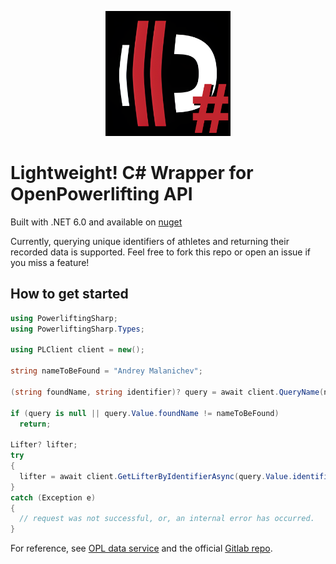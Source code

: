 <p align="center">
  <img src="PowerliftingSharp.png" alt="PowerliftingSharp" width=200 class="center"/>
</p>

# Lightweight! C# Wrapper for OpenPowerlifting API

Built with .NET 6.0 and available on [nuget](https://www.nuget.org/packages/PowerliftingSharp/1.1.0)


Currently, querying unique identifiers of athletes and returning their recorded data is supported.
Feel free to fork this repo or open an issue if you miss a feature!

## How to get started

```csharp
using PowerliftingSharp;
using PowerliftingSharp.Types;

using PLClient client = new();

string nameToBeFound = "Andrey Malanichev";

(string foundName, string identifier)? query = await client.QueryName(nameToBeFound);

if (query is null || query.Value.foundName != nameToBeFound)
  return;
  
Lifter? lifter;
try
{
  lifter = await client.GetLifterByIdentifierAsync(query.Value.identifier);
}
catch (Exception e)
{
  // request was not successful, or, an internal error has occurred.
}
```

For reference, see [OPL data service](https://openpowerlifting.gitlab.io/opl-csv/) and the official [Gitlab repo](https://gitlab.com/openpowerlifting/opl-data).
